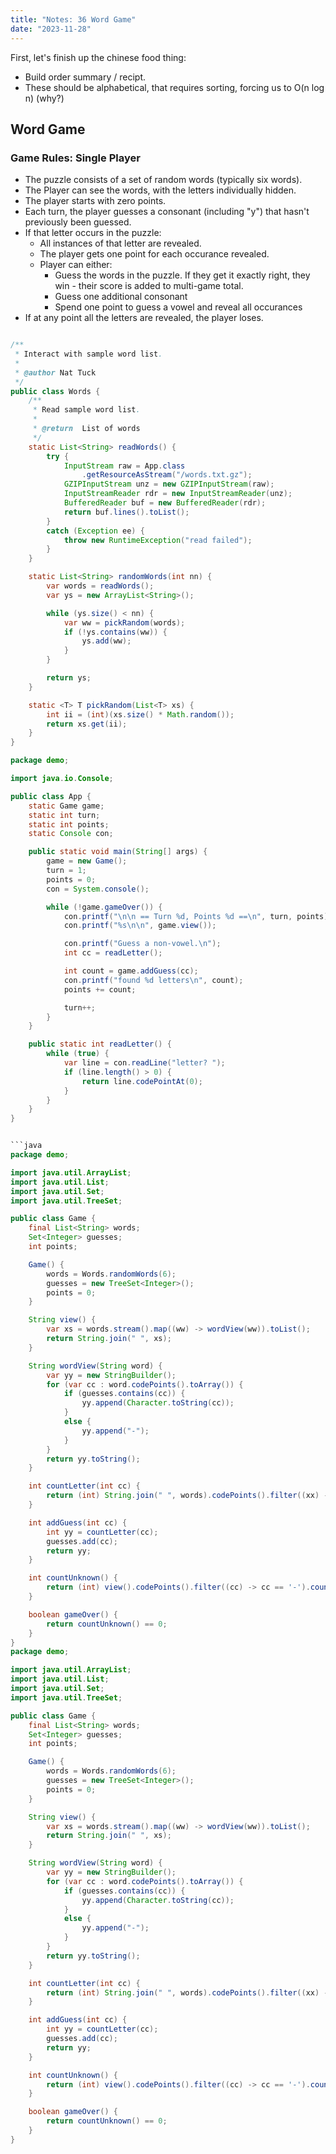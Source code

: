 ```yaml
---
title: "Notes: 36 Word Game"
date: "2023-11-28"
---
```


First, let's finish up the chinese food thing:

 - Build order summary / recipt.
 - These should be alphabetical, that requires sorting,
   forcing us to O(n log n) (why?)

## Word Game

### Game Rules: Single Player

 - The puzzle consists of a set of random words (typically six words).
 - The Player can see the words, with the letters individually hidden.
 - The player starts with zero points.
 - Each turn, the player guesses a consonant (including "y") that hasn't
   previously been guessed.
 - If that letter occurs in the puzzle:
   - All instances of that letter are revealed.
   - The player gets one point for each occurance revealed.
   - Player can either:
     - Guess the words in the puzzle. If they get it exactly right,
       they win - their score is added to multi-game total.
     - Guess one additional consonant
     - Spend one point to guess a vowel and reveal all occurances
 - If at any point all the letters are revealed, the player loses.

```java

/**
 * Interact with sample word list.
 *
 * @author Nat Tuck
 */
public class Words {
    /**
     * Read sample word list.
     *
     * @return  List of words
     */
    static List<String> readWords() {
        try {
            InputStream raw = App.class
                .getResourceAsStream("/words.txt.gz");
            GZIPInputStream unz = new GZIPInputStream(raw);
            InputStreamReader rdr = new InputStreamReader(unz);
            BufferedReader buf = new BufferedReader(rdr);
            return buf.lines().toList();
        }
        catch (Exception ee) {
            throw new RuntimeException("read failed");
        }
    }

    static List<String> randomWords(int nn) {
        var words = readWords();
        var ys = new ArrayList<String>();

        while (ys.size() < nn) {
            var ww = pickRandom(words);
            if (!ys.contains(ww)) {
                ys.add(ww);
            }
        }

        return ys;
    }

    static <T> T pickRandom(List<T> xs) {
        int ii = (int)(xs.size() * Math.random());
        return xs.get(ii);
    }
}
```

```java
package demo;

import java.io.Console;

public class App {
    static Game game;
    static int turn;
    static int points;
    static Console con;

    public static void main(String[] args) {
        game = new Game();
        turn = 1;
        points = 0;
        con = System.console();

        while (!game.gameOver()) {
            con.printf("\n\n == Turn %d, Points %d ==\n", turn, points);
            con.printf("%s\n\n", game.view());

            con.printf("Guess a non-vowel.\n");
            int cc = readLetter();

            int count = game.addGuess(cc);
            con.printf("found %d letters\n", count);
            points += count;

            turn++;
        }
    }

    public static int readLetter() {
        while (true) {
            var line = con.readLine("letter? ");
            if (line.length() > 0) {
                return line.codePointAt(0);
            }
        }
    }
}


```java
package demo;

import java.util.ArrayList;
import java.util.List;
import java.util.Set;
import java.util.TreeSet;

public class Game {
    final List<String> words;
    Set<Integer> guesses;
    int points;

    Game() {
        words = Words.randomWords(6);
        guesses = new TreeSet<Integer>();
        points = 0;
    }

    String view() {
        var xs = words.stream().map((ww) -> wordView(ww)).toList();
        return String.join(" ", xs);
    }

    String wordView(String word) {
        var yy = new StringBuilder();
        for (var cc : word.codePoints().toArray()) {
            if (guesses.contains(cc)) {
                yy.append(Character.toString(cc));
            }
            else {
                yy.append("-");
            }
        }
        return yy.toString();
    }

    int countLetter(int cc) {
        return (int) String.join(" ", words).codePoints().filter((xx) -> xx == cc).count();
    }

    int addGuess(int cc) {
        int yy = countLetter(cc);
        guesses.add(cc);
        return yy;
    }

    int countUnknown() {
        return (int) view().codePoints().filter((cc) -> cc == '-').count();
    }

    boolean gameOver() {
        return countUnknown() == 0;
    }
}
package demo;

import java.util.ArrayList;
import java.util.List;
import java.util.Set;
import java.util.TreeSet;

public class Game {
    final List<String> words;
    Set<Integer> guesses;
    int points;

    Game() {
        words = Words.randomWords(6);
        guesses = new TreeSet<Integer>();
        points = 0;
    }

    String view() {
        var xs = words.stream().map((ww) -> wordView(ww)).toList();
        return String.join(" ", xs);
    }

    String wordView(String word) {
        var yy = new StringBuilder();
        for (var cc : word.codePoints().toArray()) {
            if (guesses.contains(cc)) {
                yy.append(Character.toString(cc));
            }
            else {
                yy.append("-");
            }
        }
        return yy.toString();
    }

    int countLetter(int cc) {
        return (int) String.join(" ", words).codePoints().filter((xx) -> xx == cc).count();
    }

    int addGuess(int cc) {
        int yy = countLetter(cc);
        guesses.add(cc);
        return yy;
    }

    int countUnknown() {
        return (int) view().codePoints().filter((cc) -> cc == '-').count();
    }

    boolean gameOver() {
        return countUnknown() == 0;
    }
}
```
